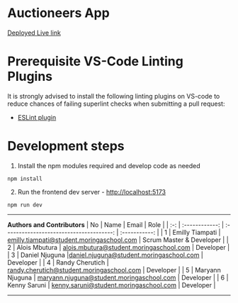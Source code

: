 # Auctioneers App

[Deployed Live link](https://auctioneers.vercel.app/)

# Prerequisite VS-Code Linting Plugins

It is strongly advised to install the following linting plugins on VS-code to reduce chances of failing superlint checks when submitting a pull request:

- [ESLint plugin](https://marketplace.visualstudio.com/items?itemName=dbaeumer.vscode-eslint)


# Development steps

1. Install the npm modules required and develop code as needed

```
npm install
```
2. Run the frontend dev server - [http://localhost:5173](http://localhost:5173)

```
npm run dev
```

---
**Authors and Contributors**
| No  |      Name      |                  Email                   |     Role      |
| :-: | :------------: | :--------------------------------------: | :-----------: |
|  1 | Emilly Tiampati  | emilly.tiampati@student.moringaschool.com |   Scrum Master  & Developer    |
|  2  | Alois Mbutura  | 	alois.mbutura@student.moringaschool.com |   Developer      |
|  3  | Daniel Njuguna  |daniel.njuguna@student.moringaschool.com |   Developer      |
|  4  | Randy Cherutich  | randy.cherutich@student.moringaschool.com |   Developer        |
|  5  | Maryann Njuguna  | maryann.njuguna@student.moringaschool.com |   Developer       |
|  6  | Kenny Saruni  | kenny.saruni@student.moringaschool.com |   Developer       |

---